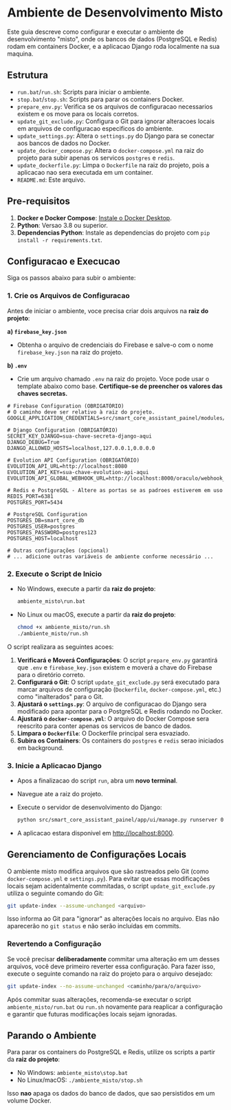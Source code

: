 # Ambiente de Desenvolvimento Misto

Este guia descreve como configurar e executar o ambiente de desenvolvimento "misto", onde os bancos de dados (PostgreSQL e Redis) rodam em containers Docker, e a aplicacao Django roda localmente na sua maquina.

## Estrutura

- `run.bat`/`run.sh`: Scripts para iniciar o ambiente.
- `stop.bat`/`stop.sh`: Scripts para parar os containers Docker.
- `prepare_env.py`: Verifica se os arquivos de configuracao necessarios existem e os move para os locais corretos.
- `update_git_exclude.py`: Configura o Git para ignorar alteracoes locais em arquivos de configuracao especificos do ambiente.
- `update_settings.py`: Altera o `settings.py` do Django para se conectar aos bancos de dados no Docker.
- `update_docker_compose.py`: Altera o `docker-compose.yml` na raiz do projeto para subir apenas os servicos `postgres` e `redis`.
- `update_dockerfile.py`: Limpa o `Dockerfile` na raiz do projeto, pois a aplicacao nao sera executada em um container.
- `README.md`: Este arquivo.

## Pre-requisitos

1.  **Docker e Docker Compose**: [Instale o Docker Desktop](https://www.docker.com/products/docker-desktop).
2.  **Python**: Versao 3.8 ou superior.
3.  **Dependencias Python**: Instale as dependencias do projeto com `pip install -r requirements.txt`.

## Configuracao e Execucao

Siga os passos abaixo para subir o ambiente:

### 1. Crie os Arquivos de Configuracao

Antes de iniciar o ambiente, voce precisa criar dois arquivos na **raiz do projeto**:

**a) `firebase_key.json`**

- Obtenha o arquivo de credenciais do Firebase e salve-o com o nome `firebase_key.json` na raiz do projeto.

**b) `.env`**

- Crie um arquivo chamado `.env` na raiz do projeto. Voce pode usar o template abaixo como base. **Certifique-se de preencher os valores das chaves secretas.**

```env
# Firebase Configuration (OBRIGATÓRIO)
# O caminho deve ser relativo à raiz do projeto.
GOOGLE_APPLICATION_CREDENTIALS=src/smart_core_assistant_painel/modules/initial_loading/utils/keys/firebase_config/firebase_key.json

# Django Configuration (OBRIGATÓRIO)
SECRET_KEY_DJANGO=sua-chave-secreta-django-aqui
DJANGO_DEBUG=True
DJANGO_ALLOWED_HOSTS=localhost,127.0.0.1,0.0.0.0

# Evolution API Configuration (OBRIGATÓRIO)
EVOLUTION_API_URL=http://localhost:8080
EVOLUTION_API_KEY=sua-chave-evolution-api-aqui
EVOLUTION_API_GLOBAL_WEBHOOK_URL=http://localhost:8000/oraculo/webhook_whatsapp/

# Redis e PostgreSQL - Altere as portas se as padroes estiverem em uso
REDIS_PORT=6381
POSTGRES_PORT=5434

# PostgreSQL Configuration
POSTGRES_DB=smart_core_db
POSTGRES_USER=postgres
POSTGRES_PASSWORD=postgres123
POSTGRES_HOST=localhost

# Outras configurações (opcional)
# ... adicione outras variáveis de ambiente conforme necessário ...
```

### 2. Execute o Script de Inicio

- No Windows, execute a partir da **raiz do projeto**:
  ```bash
  ambiente_misto\run.bat
  ```
- No Linux ou macOS, execute a partir da **raiz do projeto**:
  ```bash
  chmod +x ambiente_misto/run.sh
  ./ambiente_misto/run.sh
  ```

O script realizara as seguintes acoes:

1.  **Verificará e Moverá Configurações**: O script `prepare_env.py` garantirá que `.env` e `firebase_key.json` existem e moverá a chave do Firebase para o diretório correto.
2.  **Configurará o Git**: O script `update_git_exclude.py` será executado para marcar arquivos de configuração (`Dockerfile`, `docker-compose.yml`, etc.) como "inalterados" para o Git.
3.  **Ajustará o `settings.py`**: O arquivo de configuracao do Django sera modificado para apontar para o PostgreSQL e Redis rodando no Docker.
4.  **Ajustará o `docker-compose.yml`**: O arquivo do Docker Compose sera reescrito para conter apenas os servicos de banco de dados.
5.  **Limpara o `Dockerfile`**: O Dockerfile principal sera esvaziado.
6.  **Subira os Containers**: Os containers do `postgres` e `redis` serao iniciados em background.

### 3. Inicie a Aplicacao Django

- Apos a finalizacao do script `run`, abra um **novo terminal**.
- Navegue ate a raiz do projeto.
- Execute o servidor de desenvolvimento do Django:

  ```bash
  python src/smart_core_assistant_painel/app/ui/manage.py runserver 0.0.0.0:8000
  ```

- A aplicacao estara disponivel em [http://localhost:8000](http://localhost:8000).

## Gerenciamento de Configurações Locais

O ambiente misto modifica arquivos que são rastreados pelo Git (como `docker-compose.yml` e `settings.py`). Para evitar que essas modificações locais sejam acidentalmente commitadas, o script `update_git_exclude.py` utiliza o seguinte comando do Git:

```bash
git update-index --assume-unchanged <arquivo>
```

Isso informa ao Git para "ignorar" as alterações locais no arquivo. Elas não aparecerão no `git status` e não serão incluídas em commits.

### Revertendo a Configuração

Se você precisar **deliberadamente** commitar uma alteração em um desses arquivos, você deve primeiro reverter essa configuração. Para fazer isso, execute o seguinte comando na raiz do projeto para o arquivo desejado:

```bash
git update-index --no-assume-unchanged <caminho/para/o/arquivo>
```

Após commitar suas alterações, recomenda-se executar o script `ambiente_misto/run.bat` ou `run.sh` novamente para reaplicar a configuração e garantir que futuras modificações locais sejam ignoradas.

## Parando o Ambiente

Para parar os containers do PostgreSQL e Redis, utilize os scripts a partir da **raiz do projeto**:

- No Windows: `ambiente_misto\stop.bat`
- No Linux/macOS: `./ambiente_misto/stop.sh`

Isso **nao** apaga os dados do banco de dados, que sao persistidos em um volume Docker.
